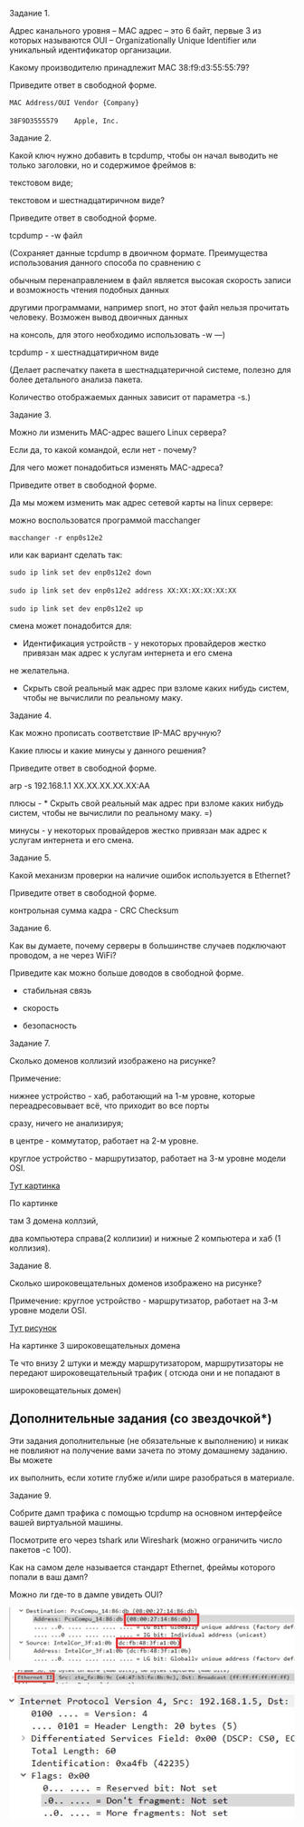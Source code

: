 Задание 1.

Адрес канального уровня – MAC адрес – это 6 байт, первые 3 из которых называются OUI – Organizationally Unique Identifier или уникальный идентификатор организации.

Какому производителю принадлежит MAC 38:f9:d3:55:55:79?

Приведите ответ в свободной форме.

```
MAC Address/OUI	Vendor {Company}

38F9D3555579	Apple, Inc.
```
Задание 2.

Какой ключ нужно добавить в tcpdump, чтобы он начал выводить не только заголовки, но и содержимое фреймов в:

текстовом виде;

текстовом и шестнадцатиричном виде?

Приведите ответ в свободной форме.

tcpdump - -w файл 

(Сохраняет данные tcpdump в двоичном формате. Преимущества использования данного способа по сравнению с 

обычным перенаправлением в файл является высокая скорость записи и возможность чтения подобных данных 

другими программами, например snort, но этот файл нельзя прочитать человеку. Возможен вывод двоичных данных 

на консоль, для этого необходимо использовать -w —)

tcpdump - x шестнадцатиричном виде

(Делает распечатку пакета в шестнадцатеричной системе, полезно для более детального анализа пакета.

Количество отображаемых данных зависит от параметра -s.)

Задание 3.

Можно ли изменить MAC-адрес вашего Linux сервера?

Если да, то какой командой, если нет - почему?

Для чего может понадобиться изменять MAC-адреса?

Приведите ответ в свободной форме.

Да мы можем изменить мак адрес сетевой карты на linux сервере:

можно воспользоватся программой macchanger

```
macchanger -r enp0s12e2
```

или как вариант сделать так:

```
sudo ip link set dev enp0s12e2 down

sudo ip link set dev enp0s12e2 address XX:XX:XX:XX:XX:XX

sudo ip link set dev enp0s12e2 up 
```
смена может понадобится для:

* Идентификация устройств - у некоторых провайдеров жестко привязан мак адрес к услугам интернета и его смена 

не желательна.

* Скрыть свой реальный мак адрес при взломе каких нибудь систем, чтобы не вычислили по реальному маку.

Задание 4.

Как можно прописать соответствие IP-MAC вручную?

Какие плюсы и какие минусы у данного решения?

Приведите ответ в свободной форме.

arp -s 192.168.1.1 XX.XX.XX.XX.XX:AA

плюсы - * Скрыть свой реальный мак адрес при взломе каких нибудь систем, чтобы не вычислили по реальному маку. =)

минусы - у некоторых провайдеров жестко привязан мак адрес к услугам интернета и его смена.

Задание 5.

Какой механизм проверки на наличие ошибок используется в Ethernet?

Приведите ответ в свободной форме.

контрольная сумма кадра - CRC Checksum

Задание 6.

Как вы думаете, почему серверы в большинстве случаев подключают проводом, а не через WiFi?

Приведите как можно больше доводов в свободной форме.

* стабильная связь

* скорость 

* безопасность 

Задание 7.

Сколько доменов коллизий изображено на рисунке?

Примечение:

нижнее устройство - хаб, работающий на 1-м уровне, которые переадресовывает всё, что приходит во все порты 

сразу, ничего не анализируя;

в центре - коммутатор, работает на 2-м уровне.

круглое устройство - маршрутизатор, работает на 3-м уровне модели OSI.

[Тут картинка](https://camo.githubusercontent.com/e695aae19751fdd265c25f0410615e866ac7fcaddcd86fc7c814c9368c6db18e/68747470733a2f2f692e696d6775722e636f6d2f5a534b6d764d792e706e67)

По картинке 

там 3 домена коллзий,

два компьютера справа(2 коллизии) и нижные 2 компьютера и хаб (1 коллизия).

Задание 8.

Сколько широковещательных доменов изображено на рисунке?

Примечение: круглое устройство - маршрутизатор, работает на 3-м уровне модели OSI.

[Тут рисунок](https://camo.githubusercontent.com/cbf62716fe6dd80b01e401cba6f114fff769165a11ccd25fcb6438c1a32618d5/68747470733a2f2f692e696d6775722e636f6d2f443975554847572e706e67)

На картинке 3 широковещательных домена 

Те что внизу 2 штуки и между маршрутизатором, маршрутизаторы не передают широковещательный трафик ( отсюда они и не попадают в 

широковещательных домен)

<h2>Дополнительные задания (со звездочкой*)</h2>

Эти задания дополнительные (не обязательные к выполнению) и никак не повлияют на получение вами зачета по этому домашнему заданию. Вы можете 

их выполнить, если хотите глубже и/или шире разобраться в материале.

Задание 9.

Собрите дамп трафика с помощью tcpdump на основном интерфейсе вашей виртуальной машины.

Посмотрите его через tshark или Wireshark (можно ограничить число пакетов -c 100).

Как на самом деле называется стандарт Ethernet, фреймы которого попали в ваш дамп?

Можно ли где-то в дампе увидеть OUI?

![alt tag](https://github.com/avo1yanskiy/slin-homeworks/blob/main/image/4.2/2021-08-01.png "Ethernet")


![alt tag](https://github.com/avo1yanskiy/slin-homeworks/blob/main/image/4.2/tg_image_162184788.png "OUI")


![alt tag](https://github.com/avo1yanskiy/slin-homeworks/blob/main/image/4.2/2021-08-03.png "фраги")
